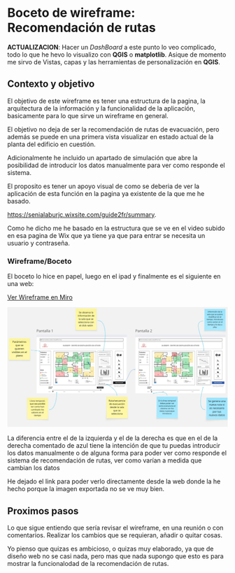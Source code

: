 # Boceto de wireframe: Recomendación de rutas
**ACTUALIZACION**:
Hacer un *DashBoard* a este punto lo veo complicado, todo lo que he hevo lo visualizo con **QGIS** o **matplotlib**.
Asique de momento me sirvo de Vistas, capas y las herramientas de personalización en **QGIS**.

## Contexto y objetivo

El objetivo de este wireframe es tener una estructura de la pagina, la arquitectura de la información y la funcionalidad de la aplicación, basicamente para lo que sirve un wireframe en general.

El objetivo no deja de ser la recomendación de rutas de evacuación, pero además se puede en una primera vista visualizar en estado actual de la planta del edificio en cuestión.

Adicionalmente he incluido un apartado de simulación que abre la posibilidad de introducir los datos manualmente para ver como responde el sistema.

El proposito es tener un apoyo visual de como se deberia de ver la aplicación de esta función en la pagina ya existente de la que me he basado.

https://senialaburjc.wixsite.com/guide2fr/summary.

Como he dicho me he basado en la estructura que se ve en el video subido en esa pagina de Wix que ya tiene ya que para entrar se necesita un usuario y contraseña.

### Wireframe/Boceto

El boceto lo hice en papel, luego en el ipad y finalmente es el siguiente en una web:

[Ver Wireframe en Miro](https://miro.com/app/board/uXjVIrp7DBM=/?share_link_id=797036388208)

![Boceto Wireframe](Figuras_boceto\Wireframe-boceto.jpg)

La diferencia entre el de la izquierda y el de la derecha es que en el de la derecha comentado de azul tiene la intención de que tu puedas introducir los datos manualmente o de alguna forma para poder ver como responde el sistema de recomendación de rutas, ver como varían a medida que cambian los datos

He dejado el link para poder verlo directamente desde la web donde la he hecho porque la imagen exportada no se ve muy bien.

## Proximos pasos

Lo que sigue entiendo que sería revisar el wireframe, en una reunión o con comentarios. Realizar los cambios que se requieran, añadir o quitar cosas.

Yo pienso que quizas es ambicioso, o quizas muy elaborado, ya que de diseño web no se casi nada, pero mas que nada supongo que esto es para mostrar la funcionalodad de la recomendación de rutas.

